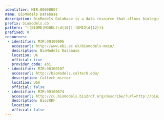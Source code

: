 ```yaml
---
identifier: MIR:00000007
name: BioModels Database
description: BioModels Database is a data resource that allows biologists to store, search and retrieve published mathematical models of biological interests.
prefix: biomodels.db
pattern: ^((BIOMD|MODEL)\d{10})|(BMID\d{12})$
prefixed: 0
resources:
 - identifier: MIR:00100006
   accessurl: http://www.ebi.ac.uk/biomodels-main/
   description: BioModels Database
   location: UK
   official: true
   provider_code: ebi
 - identifier: MIR:00100107
   accessurl: http://biomodels.caltech.edu/
   description: Caltech mirror
   location: USA
   official: false
 - identifier: MIR:00100674
   accessurl: http://cu.biomodels.bio2rdf.org/describe/?url=http://bio2rdf.org/biomodels:
   description: Bio2RDF
   location: 
   official: false
---
```

